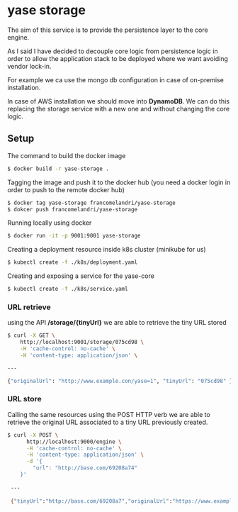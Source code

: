 

# yase storage



The aim of this service is to provide the persistence layer to the core engine.

As I said I have decided to decouple core logic from persistence logic in order to allow the application stack to be deployed where we want avoiding vendor lock-in.

For example we ca use the mongo db configuration in case of on-premise installation.

In case of AWS installation we should move into **DynamoDB**. We can do this replacing the storage service with a new one and without changing the core logic.

 

## Setup

The command to build the docker image

```bash
$ docker build -r yase-storage .
```

Tagging the image and push it to the docker hub (you need a docker login in order to push to the remote docker hub)

```bash
$ docker tag yase-storage francomelandri/yase-storage
$ dokcer push francomelandri/yase-storage
```

Running locally using docker

```bash
$ docker run -it -p 9001:9001 yase-storage
```

Creating a deployment resource inside k8s cluster (minikube for us)

```bash
$ kubectl create -f ./k8s/deployment.yaml
```

Creating and exposing a service for the yase-core

```bash
$ kubectl create -f ./k8s/service.yaml
```



### URL retrieve

using the API **/storage/{tinyUrl}** we are able to retrieve the tiny URL stored

```bash
$ curl -X GET \
  	http://localhost:9001/storage/075cd98 \
  	-H 'cache-control: no-cache' \
  	-H 'content-type: application/json' \

---

{"originalUrl": "http://www.example.con/yase=1", "tinyUrl": "075cd98" }
```



### URL store

Calling the same resources using the POST HTTP verb we are able to retrieve the original URL associated to a tiny URL previously created.

```bash
$ curl -X POST \
      http://localhost:9000/engine \
      -H 'cache-control: no-cache' \
      -H 'content-type: application/json' \
      -d '{
        "url": "http://base.com/69208a74"
    }'
 
 ---
 
 {"tinyUrl":"http://base.com/69208a7","originalUrl":"https://www.example.com/param1=1&param2=2&param3=3&param4=4"}
```

